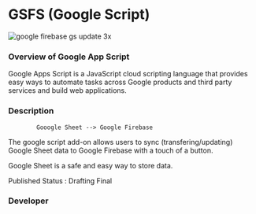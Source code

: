 # GSFS (Google Script)
![google firebase gs update 3x](https://cloud.githubusercontent.com/assets/19171147/25772495/43a5ffbc-323a-11e7-9714-0a0abcc1f99b.png)

### Overview of Google App Script
 
Google Apps Script is a JavaScript cloud scripting language that provides easy ways to automate tasks across Google products and third party services and build web applications.

### Description

            Gooogle Sheet --> Google Firebase

The google script add-on allows users to sync (transfering/updating) Google Sheet data to Google Firebase with a touch of a button. 

Google Sheet is a safe and easy way to store data.


Published Status : Drafting Final

### Developer



